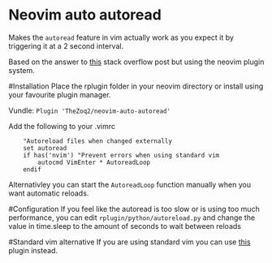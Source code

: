 Neovim auto autoread
====================

Makes the `autoread` feature in vim actually work as you expect it by triggering it at a 2 second interval. 

Based on the answer to [this](http://vi.stackexchange.com/questions/2702/how-can-i-make-vim-autoread-a-file-while-it-doesnt-have-focus) stack overflow post but using the neovim plugin system.

#Installation
Place the rplugin folder in your neovim directory or install using your favourite plugin
manager. 

Vundle:
`Plugin 'TheZoq2/neovim-auto-autoread'`

Add the following to your .vimrc 
```
    "Autoreload files when changed externally
    set autoread
    if has('nvim') "Prevent errors when using standard vim
        autocmd VimEnter * AutoreadLoop
    endif
```

Alternativley you can start the `AutoreadLoop` function manually when you want automatic reloads.

#Configuration
If you feel like the autoread is too slow or is using too much performance, you can edit `rplugin/python/autoreload.py` and change the value in time.sleep to the amount of seconds to wait between reloads

#Standard vim alternative
If you are using standard vim you can use [this](https://bitbucket.org/Carpetsmoker/auto_autoread.vim) plugin instead.
